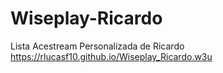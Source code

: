 # Wiseplay-Ricardo
Lista Acestream Personalizada de Ricardo
https://rlucasf10.github.io/Wiseplay_Ricardo.w3u
